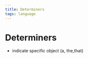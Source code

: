 ```yaml
---
title: Determiners
tags: language
---
```


# Determiners
- indicate specific object (a, the,that)












































